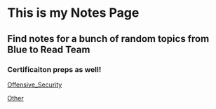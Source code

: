# This is my Notes Page
## Find notes for a bunch of random topics from Blue to Read Team
### Certificaiton preps as well!


[Offensive_Security](https://github.com/foxxyy23-Security/foxxyy23.github.io/tree/main/NOTES/Offensive%20Security)

[Other](Other/index.md)


